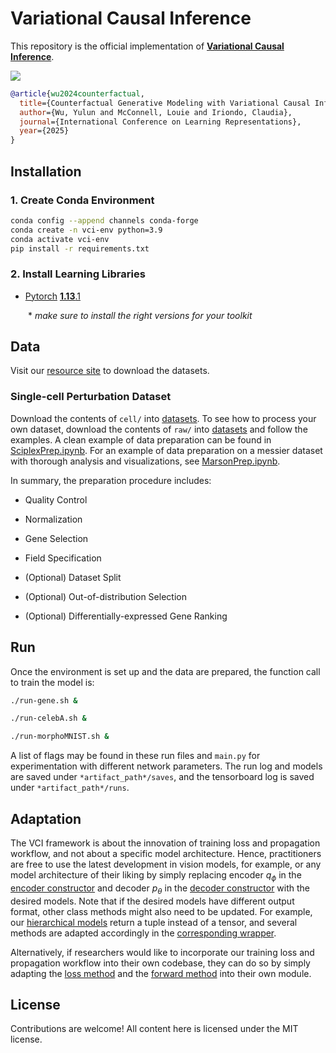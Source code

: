 # Variational Causal Inference

This repository is the official implementation of [**Variational Causal Inference**](https://arxiv.org/abs/2410.12730).

![](figure/workflow.png)

```BiBTeX
@article{wu2024counterfactual,
  title={Counterfactual Generative Modeling with Variational Causal Inference},
  author={Wu, Yulun and McConnell, Louie and Iriondo, Claudia},
  journal={International Conference on Learning Representations},
  year={2025}
}
```


## Installation

### 1. Create Conda Environment
```bash
conda config --append channels conda-forge
conda create -n vci-env python=3.9
conda activate vci-env
pip install -r requirements.txt
```

### 2. Install Learning Libraries
- [Pytorch](https://pytorch.org/) [**1.13**.1](https://pytorch.org/get-started/previous-versions/)

  \* *make sure to install the right versions for your toolkit*


## Data

Visit our [resource site](https://osf.io/q6tpk/) to download the datasets.

### Single-cell Perturbation Dataset
Download the contents of `cell/` into [datasets](datasets). To see how to process your own dataset, download the contents of `raw/` into [datasets](datasets) and follow the examples. A clean example of data preparation can be found in [SciplexPrep.ipynb](datasets/SciplexPrep.ipynb). For an example of data preparation on a messier dataset with thorough analysis and visualizations, see [MarsonPrep.ipynb](datasets/MarsonPrep.ipynb).

In summary, the preparation procedure includes:

-   Quality Control

-   Normalization

-   Gene Selection

-   Field Specification

-   (Optional) Dataset Split

-   (Optional) Out-of-distribution Selection

-   (Optional) Differentially-expressed Gene Ranking


## Run
Once the environment is set up and the data are prepared, the function call to train the model is:

```bash
./run-gene.sh &
```

```bash
./run-celebA.sh &
```

```bash
./run-morphoMNIST.sh &
```

A list of flags may be found in these run files and `main.py` for experimentation with different network parameters. The run log and models are saved under `*artifact_path*/saves`, and the tensorboard log is saved under `*artifact_path*/runs`.


## Adaptation

The VCI framework is about the innovation of training loss and propagation workflow, and not about a specific model architecture. Hence, practitioners are free to use the latest development in vision models, for example, or any model architecture of their liking by simply replacing encoder $q_\phi$ in the [encoder constructor](https://github.com/yulun-rayn/variational-causal-inference/blob/8c3ca43d9dfdbe20d0515622fafe35bf88f71359/vci/model/model.py#L781) and decoder $p_\theta$ in the [decoder constructor](https://github.com/yulun-rayn/variational-causal-inference/blob/8c3ca43d9dfdbe20d0515622fafe35bf88f71359/vci/model/model.py#L805) with the desired models. Note that if the desired models have different output format, other class methods might also need to be updated. For example, our [hierarchical models](vci/model/hierarchy.py) return a tuple instead of a tensor, and several methods are adapted accordingly in the [corresponding wrapper](https://github.com/yulun-rayn/variational-causal-inference/blob/8c3ca43d9dfdbe20d0515622fafe35bf88f71359/vci/model/model.py#L833).

Alternatively, if researchers would like to incorporate our training loss and propagation workflow into their own codebase, they can do so by simply adapting the [loss method](https://github.com/yulun-rayn/variational-causal-inference/blob/65a1f80b69916d2de54bc2a98162cb5adbbf94ff/vci/model/model.py#L534) and the [forward method](https://github.com/yulun-rayn/variational-causal-inference/blob/65a1f80b69916d2de54bc2a98162cb5adbbf94ff/vci/model/model.py#L462) into their own module.


## License

Contributions are welcome! All content here is licensed under the MIT license.
